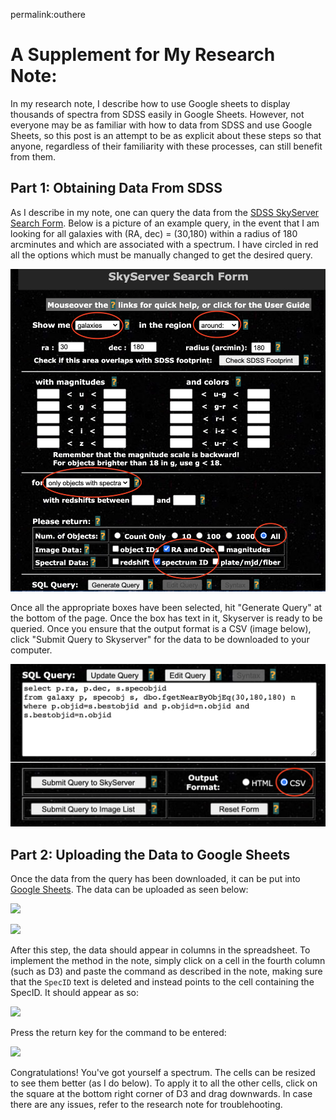 permalink:outhere

# A Supplement for My Research Note:

In my research note, I describe how to use Google sheets to display thousands of spectra from SDSS easily in Google Sheets. However, not everyone may be as familiar with how to data from SDSS and use Google Sheets, so this post is an attempt to be as explicit about these steps so that anyone, regardless of their familiarity with these processes, can still benefit from them.

## Part 1: Obtaining Data From SDSS

As I describe in my note, one can query the data from the [SDSS SkyServer Search Form](http://skyserver.sdss.org/dr16/en/tools/search/form/searchform.aspx). Below is a picture of an example query, in the event that I am looking for all galaxies with (RA, dec) = (30,180) within a radius of 180 arcminutes and which are associated with a spectrum.  I have circled in red all the options which must be manually changed to get the desired query.

![hi](skyserver_edited.png)

Once all the appropriate boxes have been selected, hit "Generate Query" at the bottom of the page. Once the box has text in it, Skyserver is ready to be queried. Once you ensure that the output format is a CSV (image below), click "Submit Query to Skyserver" for the data to be downloaded to your computer.

![](skyserver_submitted_edited.png)

## Part 2: Uploading the Data to Google Sheets

Once the data from the query has been downloaded, it can be put into [Google Sheets](https://www.google.com/sheets). The data can be uploaded as seen below:

![](upload_to_gs.png)

![](gs_import.png)

After this step, the data should appear in columns in the spreadsheet. To implement the method in the note, simply click on a cell in the fourth column (such as D3) and paste the command as described in the note, making sure that the `SpecID` text is deleted and instead points to the cell containing the SpecID. It should appear as so:

![](putting_in_command.png)

Press the return key for the command to be entered:

![](spectra_display.png)

Congratulations! You've got yourself a spectrum. The cells can be resized to see them better (as I do below). To apply it to all the other cells, click on the square at the bottom right corner of D3 and drag downwards. In case there are any issues, refer to the research note for troublehooting.
